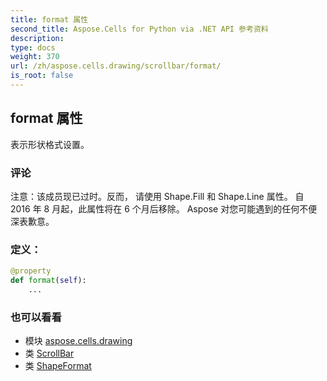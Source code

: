 ```yaml
---
title: format 属性
second_title: Aspose.Cells for Python via .NET API 参考资料
description:
type: docs
weight: 370
url: /zh/aspose.cells.drawing/scrollbar/format/
is_root: false
---
```

## format 属性

表示形状格式设置。

### 评论

注意：该成员现已过时。反而，
请使用 Shape.Fill 和 Shape.Line 属性。
自 2016 年 8 月起，此属性将在 6 个月后移除。
Aspose 对您可能遇到的任何不便深表歉意。
### 定义：
```python
@property
def format(self):
    ...
```

### 也可以看看
* 模块 [aspose.cells.drawing](../../)
* 类 [ScrollBar](/cells/python-net/zh/aspose.cells.drawing/scrollbar)
* 类 [ShapeFormat](/cells/python-net/zh/aspose.cells.drawing/shapeformat)
